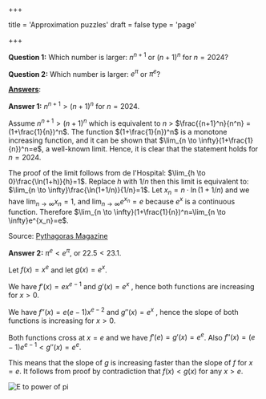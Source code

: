 +++

title = 'Approximation puzzles'
draft = false
type = 'page'

+++

**Question 1:** Which number is larger: $n^{n+1}$ or $(n+1)^n$ for $n=2024$?

**Question 2:** Which number is larger: $e^{\pi}$ or ${\pi}^e$?

[**Answers**](/puzzles/approximations/): 

**Answer 1:**  $n^{n+1} > (n+1)^n$ for $n=2024$. 

Assume  $n^{n+1} > (n+1)^n$ which is equivalent to $n$ > $\frac{{n+1}^n}{n^n} = (1+\frac{1}{n})^n$. The function $(1+\frac{1}{n})^n$ is a monotone increasing function, and it can be shown that $\lim_{n \to \infty}(1+\frac{1}{n})^n=e$, a well-known limit. Hence, it is clear that the statement holds for $n=2024$. 

The proof of the limit follows from de l'Hospital:  $\lim_{h \to 0}\frac{\ln(1+h)}{h}=1$. Replace $h$ with $1/n$ then this limit is equivalent to: $\lim_{n \to \infty}\frac{\ln(1+1/n)}{1/n}=1$. Let $x_n=n \cdot \ln(1+1/n)$ and we have $\lim_{n \to \infty}x_n=1$, and $\lim_{n \to \infty}e^{x_n}=e$ because $e^x$ is a continuous function. Therefore $\lim_{n \to \infty}(1+\frac{1}{n})^n=\lim_{n \to \infty}e^{x_n}=e$.

Source: [Pythagoras Magazine](https://pyth.eu/pythagoras-olympiade-63-6-juni-2024)

**Answer 2:** $\pi^e < e^{\pi}$, or $22.5 < 23.1$.



Let $f(x)=x^e$ and let  $g(x)=e^x$.

We have $f'(x)=ex^{e-1}$ and $g'(x)=e^x$ , hence both functions are increasing for $x>0$. 

We have $f''(x)=e(e-1)x^{e-2}$ and $g''(x)=e^x$ , hence the slope of both functions is increasing for $x>0$.

Both functions cross at $x=e$ and we have $f'(e)=g'(x)=e^e$. Also $f''(x)=(e-1)e^{e-1} < g''(x) = e^e$.

This means that the slope of $g$ is increasing faster than the slope of $f$ for $x=e$.  It follows from proof by contradiction that $f(x) < g(x)$ for any $x>e$. 



![E to power of pi](/images/e_to_power_pi.jpg) 


